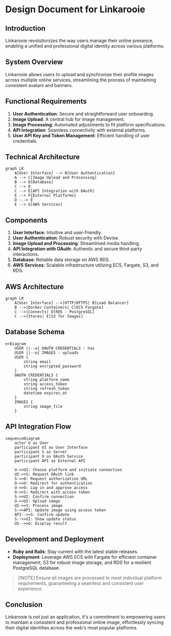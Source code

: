# Design Document for Linkarooie

## Introduction

Linkarooie revolutionizes the way users manage their online presence, enabling a unified and professional digital identity across various platforms.

## System Overview

Linkarooie allows users to upload and synchronize their profile images across multiple online services, streamlining the process of maintaining consistent avatars and banners.

## Functional Requirements

1. **User Authentication**: Secure and straightforward user onboarding.
2. **Image Upload**: A central hub for image management.
3. **Image Processing**: Automated adjustments to fit platform specifications.
4. **API Integration**: Seamless connectivity with external platforms.
5. **User API Key and Token Management**: Efficient handling of user credentials.

## Technical Architecture

```mermaid
graph LR
    A[User Interface] --> B[User Authentication]
    A --> C[Image Upload and Processing]
    B --> D[Database]
    C --> D
    C --> E[API Integration with OAuth]
    E --> F{External Platforms}
    D -.-> E
    E --> G[AWS Services]
```

## Components

1. **User Interface**: Intuitive and user-friendly.
2. **User Authentication**: Robust security with Devise.
3. **Image Upload and Processing**: Streamlined media handling.
4. **API Integration with OAuth**: Authentic and secure third-party interactions.
5. **Database**: Reliable data storage on AWS RDS.
6. **AWS Services**: Scalable infrastructure utilizing ECS, Fargate, S3, and RDS.

## AWS Architecture

```mermaid
graph LR
    A[User Interface] -->|HTTP/HTTPS| B[Load Balancer]
    B -->|Docker Containers| C[ECS Fargate]
    C -->|Connects| D[RDS - PostgreSQL]
    C -->|Stores| E[S3 for Images]
```

## Database Schema

```mermaid
erDiagram
    USER ||--o{ OAUTH_CREDENTIALS : has
    USER ||--o{ IMAGES : uploads
    USER {
        string email
        string encrypted_password
    }
    OAUTH_CREDENTIALS {
        string platform_name
        string access_token
        string refresh_token
        datetime expires_at
    }
    IMAGES {
        string image_file
    }
```

## API Integration Flow

```mermaid
sequenceDiagram
    actor U as User
    participant UI as User Interface
    participant S as Server
    participant O as OAuth Service
    participant API as External API

    U->>UI: Choose platform and initiate connection
    UI->>S: Request OAuth link
    S->>O: Request authorization URL
    O->>U: Redirect for authentication
    U->>O: Log in and approve access
    O->>S: Redirect with access token
    S->>UI: Confirm connection
    U->>UI: Upload image
    UI->>S: Process image
    S->>API: Update image using access token
    API-->>S: Confirm update
    S-->>UI: Show update status
    UI-->>U: Display result
```

## Development and Deployment

* **Ruby and Rails**: Stay current with the latest stable releases.
* **Deployment**: Leverage AWS ECS with Fargate for efficient container management, S3 for robust image storage, and RDS for a resilient PostgreSQL database.

> \[!NOTE] Ensure all images are processed to meet individual platform requirements, guaranteeing a seamless and consistent user experience.

## Conclusion

Linkarooie is not just an application, it's a commitment to empowering users to maintain a consistent and professional online image, effortlessly syncing their digital identities across the web's most popular platforms.
